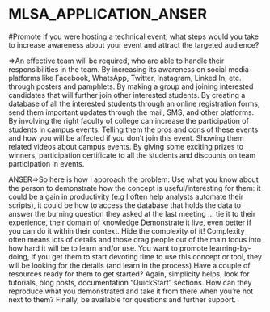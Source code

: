 # MLSA_APPLICATION_ANSER

#Promote
If you were hosting a technical event, what steps would you take to increase awareness about your event and attract the targeted audience?

=>An effective team will be required, who are able to handle their responsibilities in the team.
By increasing its awareness on social media platforms like Facebook, WhatsApp, Twitter, Instagram, Linked In, etc. through posters and pamphlets.
By making a group and joining interested candidates that will further join other interested students.
By creating a database of all the interested students through an online registration forms, send them important updates through the mail, SMS, and other platforms.
By involving the right faculty of college can increase the participation of students in campus events.
Telling them the pros and cons of these events and how you will be affected if you don't join this event. Showing them related videos about campus events. By giving some exciting prizes to winners, participation certificate to all the students and discounts on team participation in events.









ANSER=>So here is how I approach the problem:
Use what you know about the person to demonstrate how the concept is useful/interesting for them: it could be a gain in productivity (e.g I often help analysts automate their scripts), it could be how to access the database that holds the data to answer the burning question they asked at the last meeting … tie it to their experience, their domain of knowledge
Demonstrate it live, even better if you can do it within their context. Hide the complexity of it! Complexity often means lots of details and those drag people out of the main focus into how hard it will be to learn and/or use. You want to promote learning-by-doing, if you get them to start devoting time to use this concept or tool, they will be looking for the details (and learn in the process)
Have a couple of resources ready for them to get started? Again, simplicity helps, look for tutorials, blog posts, documentation “QuickStart” sections. How can they reproduce what you demonstrated and take it from there when you’re not next to them?
Finally, be available for questions and further support.



                                                    

